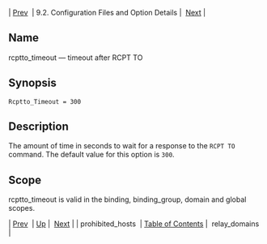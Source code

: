 | [Prev](conf.ref.prohibited_hosts)  | 9.2. Configuration Files and Option Details |  [Next](conf.ref.relay_domains.php) |

<a name="conf.ref.rcptto_timeout"></a>
## Name

rcptto_timeout — timeout after RCPT TO

## Synopsis

`Rcptto_Timeout = 300`

<a name="idp11084768"></a>
## Description

The amount of time in seconds to wait for a response to the `RCPT TO` command. The default value for this option is `300`.

<a name="idp11087328"></a>
## Scope

rcptto_timeout is valid in the binding, binding_group, domain and global scopes.

| [Prev](conf.ref.prohibited_hosts)  | [Up](conf.ref.files.php) |  [Next](conf.ref.relay_domains.php) |
| prohibited_hosts  | [Table of Contents](index) |  relay_domains |
